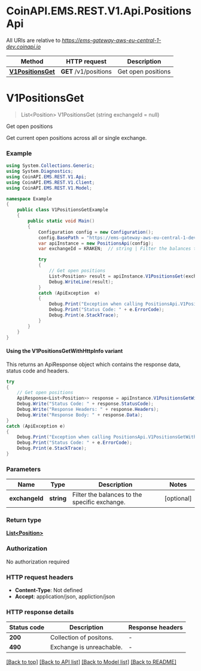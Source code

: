 # CoinAPI.EMS.REST.V1.Api.PositionsApi

All URIs are relative to *https://ems-gateway-aws-eu-central-1-dev.coinapi.io*

| Method | HTTP request | Description |
|--------|--------------|-------------|
| [**V1PositionsGet**](PositionsApi.md#v1positionsget) | **GET** /v1/positions | Get open positions |

<a name="v1positionsget"></a>
# **V1PositionsGet**
> List&lt;Position&gt; V1PositionsGet (string exchangeId = null)

Get open positions

Get current open positions across all or single exchange.

### Example
```csharp
using System.Collections.Generic;
using System.Diagnostics;
using CoinAPI.EMS.REST.V1.Api;
using CoinAPI.EMS.REST.V1.Client;
using CoinAPI.EMS.REST.V1.Model;

namespace Example
{
    public class V1PositionsGetExample
    {
        public static void Main()
        {
            Configuration config = new Configuration();
            config.BasePath = "https://ems-gateway-aws-eu-central-1-dev.coinapi.io";
            var apiInstance = new PositionsApi(config);
            var exchangeId = KRAKEN;  // string | Filter the balances to the specific exchange. (optional) 

            try
            {
                // Get open positions
                List<Position> result = apiInstance.V1PositionsGet(exchangeId);
                Debug.WriteLine(result);
            }
            catch (ApiException  e)
            {
                Debug.Print("Exception when calling PositionsApi.V1PositionsGet: " + e.Message);
                Debug.Print("Status Code: " + e.ErrorCode);
                Debug.Print(e.StackTrace);
            }
        }
    }
}
```

#### Using the V1PositionsGetWithHttpInfo variant
This returns an ApiResponse object which contains the response data, status code and headers.

```csharp
try
{
    // Get open positions
    ApiResponse<List<Position>> response = apiInstance.V1PositionsGetWithHttpInfo(exchangeId);
    Debug.Write("Status Code: " + response.StatusCode);
    Debug.Write("Response Headers: " + response.Headers);
    Debug.Write("Response Body: " + response.Data);
}
catch (ApiException e)
{
    Debug.Print("Exception when calling PositionsApi.V1PositionsGetWithHttpInfo: " + e.Message);
    Debug.Print("Status Code: " + e.ErrorCode);
    Debug.Print(e.StackTrace);
}
```

### Parameters

| Name | Type | Description | Notes |
|------|------|-------------|-------|
| **exchangeId** | **string** | Filter the balances to the specific exchange. | [optional]  |

### Return type

[**List&lt;Position&gt;**](Position.md)

### Authorization

No authorization required

### HTTP request headers

 - **Content-Type**: Not defined
 - **Accept**: application/json, appliction/json


### HTTP response details
| Status code | Description | Response headers |
|-------------|-------------|------------------|
| **200** | Collection of positons. |  -  |
| **490** | Exchange is unreachable. |  -  |

[[Back to top]](#) [[Back to API list]](../README.md#documentation-for-api-endpoints) [[Back to Model list]](../README.md#documentation-for-models) [[Back to README]](../README.md)

